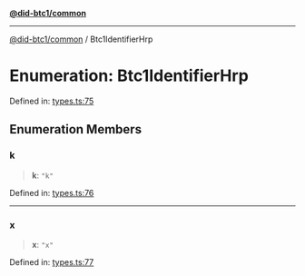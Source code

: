 [**@did-btc1/common**](../README.md)

***

[@did-btc1/common](../globals.md) / Btc1IdentifierHrp

# Enumeration: Btc1IdentifierHrp

Defined in: [types.ts:75](https://github.com/dcdpr/did-btc1-js/blob/4ab6f9915d95beed9bc633644c9db1539395f512/packages/common/src/types.ts#L75)

## Enumeration Members

### k

> **k**: `"k"`

Defined in: [types.ts:76](https://github.com/dcdpr/did-btc1-js/blob/4ab6f9915d95beed9bc633644c9db1539395f512/packages/common/src/types.ts#L76)

***

### x

> **x**: `"x"`

Defined in: [types.ts:77](https://github.com/dcdpr/did-btc1-js/blob/4ab6f9915d95beed9bc633644c9db1539395f512/packages/common/src/types.ts#L77)
